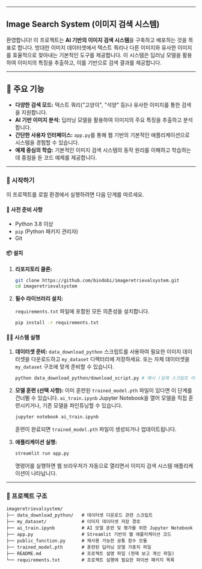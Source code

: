 -----

## Image Search System (이미지 검색 시스템)

환영합니다\! 이 프로젝트는 **AI 기반의 이미지 검색 시스템**을 구축하고 배포하는 것을 목표로 합니다. 방대한 이미지 데이터셋에서 텍스트 쿼리나 다른 이미지와 유사한 이미지를 효율적으로 찾아내는 기본적인 도구를 제공합니다. 이 시스템은 딥러닝 모델을 활용하여 이미지의 특징을 추출하고, 이를 기반으로 검색 결과를 제공합니다.

---
## 🌟 주요 기능

* **다양한 검색 모드:** 텍스트 쿼리("고양이", "석양" 등)나 유사한 이미지를 통한 검색을 지원합니다.
* **AI 기반 이미지 분석:** 딥러닝 모델을 활용하여 이미지의 주요 특징을 추출하고 분석합니다.
* **간단한 사용자 인터페이스:** `app.py`를 통해 웹 기반의 기본적인 애플리케이션으로 시스템을 경험할 수 있습니다.
* **예제 중심의 학습:** 기본적인 이미지 검색 시스템의 동작 원리를 이해하고 학습하는 데 중점을 둔 코드 예제를 제공합니다.

---

### 🚀 시작하기

이 프로젝트를 로컬 환경에서 실행하려면 다음 단계를 따르세요.

#### 📝 사전 준비 사항

  * Python 3.8 이상
  * `pip` (Python 패키지 관리자)
  * Git

#### 📦 설치

1.  **리포지토리 클론:**

    ```bash
    git clone https://github.com/bindobi/imageretrievalsystem.git
    cd imageretrievalsystem
    ```

2.  **필수 라이브러리 설치:**

    `requirements.txt` 파일에 포함된 모든 의존성을 설치합니다.

    ```bash
    pip install -r requirements.txt
    ```

#### 🏃‍♂️ 시스템 실행

1.  **데이터셋 준비:** `data_download_python` 스크립트를 사용하여 필요한 이미지 데이터셋을 다운로드하고 `my_dataset` 디렉터리에 저장하세요. 또는 자체 데이터셋을 `my_dataset` 구조에 맞게 준비할 수 있습니다.

    ```bash
    python data_download_python/download_script.py # 예시 (실제 스크립트 이름 확인 필요)
    ```

2.  **모델 훈련 (선택 사항):** 이미 훈련된 `trained_model.pth` 파일이 있다면 이 단계를 건너뛸 수 있습니다. `ai_train.ipynb` Jupyter Notebook을 열어 모델을 직접 훈련시키거나, 기존 모델을 파인튜닝할 수 있습니다.

    ```bash
    jupyter notebook ai_train.ipynb
    ```

    훈련이 완료되면 `trained_model.pth` 파일이 생성되거나 업데이트됩니다.

3.  **애플리케이션 실행:**

    ```bash
    streamlit run app.py
    ```

    명령어를 실행하면 웹 브라우저가 자동으로 열리면서 이미지 검색 시스템 애플리케이션이 나타납니다.

-----

### 📁 프로젝트 구조

```
imageretrievalsystem/
├── data_download_python/   # 데이터셋 다운로드 관련 스크립트
├── my_dataset/             # 이미지 데이터셋 저장 경로
├── ai_train.ipynb          # AI 모델 훈련 및 평가를 위한 Jupyter Notebook
├── app.py                  # Streamlit 기반의 웹 애플리케이션 코드
├── public_function.py      # 재사용 가능한 공통 함수 모듈
├── trained_model.pth       # 훈련된 딥러닝 모델 가중치 파일
├── README.md               # 프로젝트 설명 파일 (현재 보고 계신 파일)
└── requirements.txt        # 프로젝트 실행에 필요한 파이썬 패키지 목록
```
